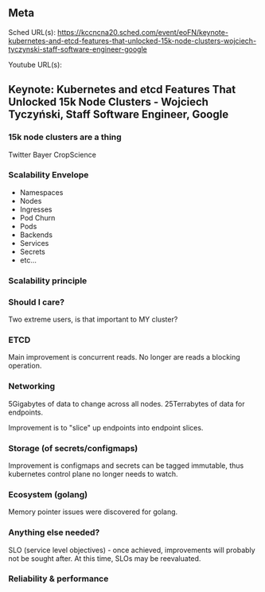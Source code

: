 ## Meta
Sched URL(s): https://kccncna20.sched.com/event/eoFN/keynote-kubernetes-and-etcd-features-that-unlocked-15k-node-clusters-wojciech-tyczynski-staff-software-engineer-google

Youtube URL(s):

## Keynote: Kubernetes and etcd Features That Unlocked 15k Node Clusters - Wojciech Tyczyński, Staff Software Engineer, Google

### 15k node clusters are a thing
Twitter
Bayer CropScience

### Scalability Envelope
- Namespaces
- Nodes
- Ingresses
- Pod Churn
- Pods
- Backends
- Services
- Secrets
- etc...

### Scalability principle

### Should I care?
Two extreme users, is that important to MY cluster?

### ETCD
Main improvement is concurrent reads. No longer are reads a blocking operation.

### Networking
5Gigabytes of data to change across all nodes.
25Terrabytes of data for endpoints.

Improvement is to "slice" up endpoints into endpoint slices.

### Storage (of secrets/configmaps)
Improvement is configmaps and secrets can be tagged immutable, thus kubernetes control plane no longer needs to watch.

### Ecosystem (golang)
Memory pointer issues were discovered for golang.

### Anything else needed?
SLO (service level objectives) - once achieved, improvements will probably not be sought after. At this time, SLOs may be reevaluated.

### Reliability & performance
